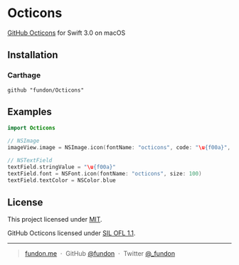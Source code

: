 # Octicons

[GitHub Octicons](https://github.com/primer/octicons/) for Swift 3.0 on macOS

## Installation

### Carthage

```
github "fundon/Octicons"
```

## Examples

```swift
import Octicons

// NSImage
imageView.image = NSImage.icon(fontName: "octicons", code: "\u{f00a}", size: CGSize(width: 100, height: 100))

// NSTextField
textField.stringValue = "\u{f00a}"
textField.font = NSFont.icon(fontName: "octicons", size: 100)
textField.textColor = NSColor.blue
```

## License

This project licensed under [MIT](http://opensource.org/licenses/mit-license.html).

GitHub Octicons licensed under [SIL OFL 1.1](http://scripts.sil.org/OFL).

---

> [fundon.me](https://fundon.me) &nbsp;&middot;&nbsp;
> GitHub [@fundon](https://github.com/fundon) &nbsp;&middot;&nbsp;
> Twitter [@_fundon](https://twitter.com/_fundon)

